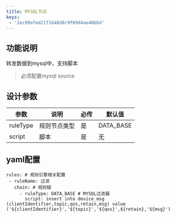 ```yaml
---
title: MYSQL节点
keys:
 - '2ec99afed21f1648d8c9f09d4ae48bbd'
---
```


## 功能说明

转发数据到mysql中，支持脚本
> 必须配置mysql source

## 设计参数

|  参数   | 说明  | 必传  |默认值  |
|  ----  | ----  |----  |----  |
| ruleType  | 规则节点类型 |是 |DATA_BASE  |
| script| 脚本 |是 |无  |


## yaml配置

   ```
rules: # 规则引擎相关配置
    - ruleName: 过滤
      chain: # 规则链
        - ruleType: DATA_BASE # MYSQL过滤器
          script: insert into device_msg (clientIdentifier,topic,qos,retain,msg) value ('${clientIdentifier}','${topic}','${qos}',${retain},'${msg}')
   ```

